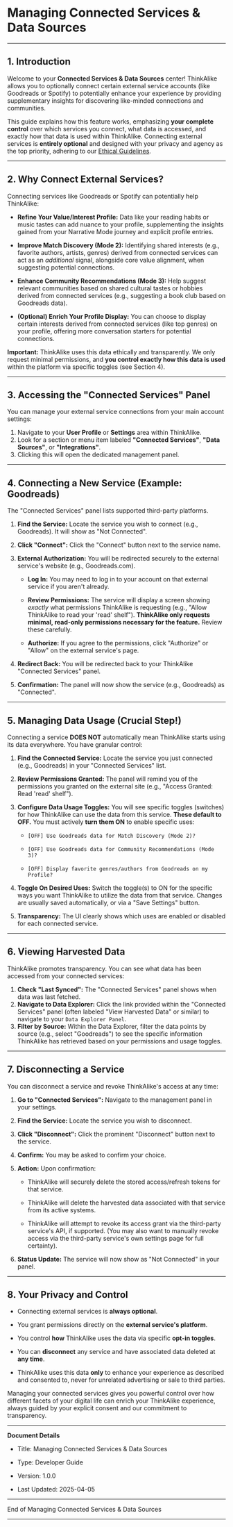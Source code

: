 # Managing Connected Services & Data Sources

---

## 1. Introduction

Welcome to your **Connected Services & Data Sources** center! ThinkAlike allows you to optionally connect certain external service accounts (like Goodreads or Spotify) to potentially enhance your experience by providing supplementary insights for discovering like-minded connections and communities.

This guide explains how this feature works, emphasizing **your complete control** over which services you connect, what data is accessed, and exactly how that data is used within ThinkAlike. Connecting external services is **entirely optional** and designed with your privacy and agency as the top priority, adhering to our [Ethical Guidelines](../core/ethics/ethical_guidelines.md).

---

## 2. Why Connect External Services?

Connecting services like Goodreads or Spotify can potentially help ThinkAlike:

* **Refine Your Value/Interest Profile:** Data like your reading habits or music tastes can add nuance to your profile, supplementing the insights gained from your Narrative Mode journey and explicit profile entries.

* **Improve Match Discovery (Mode 2):** Identifying shared interests (e.g., favorite authors, artists, genres) derived from connected services can act as an *additional* signal, alongside core value alignment, when suggesting potential connections.

* **Enhance Community Recommendations (Mode 3):** Help suggest relevant communities based on shared cultural tastes or hobbies derived from connected services (e.g., suggesting a book club based on Goodreads data).

* **(Optional) Enrich Your Profile Display:** You can choose to display certain interests derived from connected services (like top genres) on your profile, offering more conversation starters for potential connections.

**Important:** ThinkAlike uses this data ethically and transparently. We only request minimal permissions, and **you control exactly how this data is used** within the platform via specific toggles (see Section 4).

---

## 3. Accessing the "Connected Services" Panel

You can manage your external service connections from your main account settings:

1. Navigate to your **User Profile** or **Settings** area within ThinkAlike.
2. Look for a section or menu item labeled **"Connected Services"**, **"Data Sources"**, or **"Integrations"**.
3. Clicking this will open the dedicated management panel.

---

## 4. Connecting a New Service (Example: Goodreads)

The "Connected Services" panel lists supported third-party platforms.

1. **Find the Service:** Locate the service you wish to connect (e.g., Goodreads). It will show as "Not Connected".
2. **Click "Connect":** Click the "Connect" button next to the service name.
3. **External Authorization:** You will be redirected securely to the external service's website (e.g., Goodreads.com).

    * **Log In:** You may need to log in to your account on that external service if you aren't already.

    * **Review Permissions:** The service will display a screen showing *exactly* what permissions ThinkAlike is requesting (e.g., "Allow ThinkAlike to read your 'read' shelf"). **ThinkAlike only requests minimal, read-only permissions necessary for the feature.** Review these carefully.

    * **Authorize:** If you agree to the permissions, click "Authorize" or "Allow" on the external service's page.

4. **Redirect Back:** You will be redirected back to your ThinkAlike "Connected Services" panel.
5. **Confirmation:** The panel will now show the service (e.g., Goodreads) as "Connected".

---

## 5. Managing Data Usage (Crucial Step!)

Connecting a service **DOES NOT** automatically mean ThinkAlike starts using its data everywhere. You have granular control:

1. **Find the Connected Service:** Locate the service you just connected (e.g., Goodreads) in your "Connected Services" list.
2. **Review Permissions Granted:** The panel will remind you of the permissions you granted on the external site (e.g., "Access Granted: Read 'read' shelf").
3. **Configure Data Usage Toggles:** You will see specific toggles (switches) for how ThinkAlike can use the data from this service. **These default to OFF.** You must actively **turn them ON** to enable specific uses:

    * `[OFF] Use Goodreads data for Match Discovery (Mode 2)?`

    * `[OFF] Use Goodreads data for Community Recommendations (Mode 3)?`

    * `[OFF] Display favorite genres/authors from Goodreads on my Profile?`

4. **Toggle On Desired Uses:** Switch the toggle(s) to ON for the specific ways you want ThinkAlike to utilize the data from that service. Changes are usually saved automatically, or via a "Save Settings" button.
5. **Transparency:** The UI clearly shows which uses are enabled or disabled for each connected service.

---

## 6. Viewing Harvested Data

ThinkAlike promotes transparency. You can see what data has been accessed from your connected services:

1. **Check "Last Synced":** The "Connected Services" panel shows when data was last fetched.
2. **Navigate to Data Explorer:** Click the link provided within the "Connected Services" panel (often labeled "View Harvested Data" or similar) to navigate to your `Data Explorer Panel`.
3. **Filter by Source:** Within the Data Explorer, filter the data points by source (e.g., select "Goodreads") to see the specific information ThinkAlike has retrieved based on your permissions and usage toggles.

---

## 7. Disconnecting a Service

You can disconnect a service and revoke ThinkAlike's access at any time:

1. **Go to "Connected Services":** Navigate to the management panel in your settings.
2. **Find the Service:** Locate the service you wish to disconnect.
3. **Click "Disconnect":** Click the prominent "Disconnect" button next to the service.
4. **Confirm:** You may be asked to confirm your choice.
5. **Action:** Upon confirmation:

    * ThinkAlike will securely delete the stored access/refresh tokens for that service.

    * ThinkAlike will delete the harvested data associated with that service from its active systems.

    * ThinkAlike will attempt to revoke its access grant via the third-party service's API, if supported. (You may also want to manually revoke access via the third-party service's own settings page for full certainty).

6. **Status Update:** The service will now show as "Not Connected" in your panel.

---

## 8. Your Privacy and Control

* Connecting external services is **always optional**.

* You grant permissions directly on the **external service's platform**.

* You control **how** ThinkAlike uses the data via specific **opt-in toggles**.

* You can **disconnect** any service and have associated data deleted at **any time**.

* ThinkAlike uses this data **only** to enhance your experience as described and consented to, never for unrelated advertising or sale to third parties.

Managing your connected services gives you powerful control over how different facets of your digital life can enrich your ThinkAlike experience, always guided by your explicit consent and our commitment to transparency.

---

**Document Details**

* Title: Managing Connected Services & Data Sources

* Type: Developer Guide

* Version: 1.0.0

* Last Updated: 2025-04-05

---

End of Managing Connected Services & Data Sources

---
